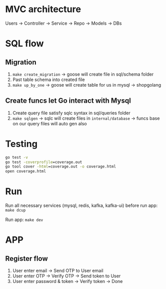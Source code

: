 # MVC architecture

Users -> Controller -> Service -> Repo -> Models -> DBs

# SQL flow

## Migration

1. `make create_migration`
    -> goose will create file in sql/schema folder
2. Past table schema into created file
3. `make up_by_one`
    -> goose will create table for us in mysql -> shopgolang

## Create funcs let Go interact with Mysql

1. Create query file satisfy sqlc syntax in sql/queries folder
2. `make sqlgen`
    -> sqlc will create files in `internal/database` 
    -> funcs base on our query files will auto gen also


# Testing

```cmd
go test -v
go test -coverprofile=coverage.out
go tool cover -html=coverage.out -o coverage.html
open coverage.html
```

# Run

Run all necessary services (mysql, redis, kafka, kafka-ui) before run app: `make dcup`

Run app: `make dev`

# APP

## Register flow

1. User enter email -> Send OTP to User email
2. User enter OTP -> Verify OTP -> Send token to User
3. User enter password & token -> Verify token -> Done